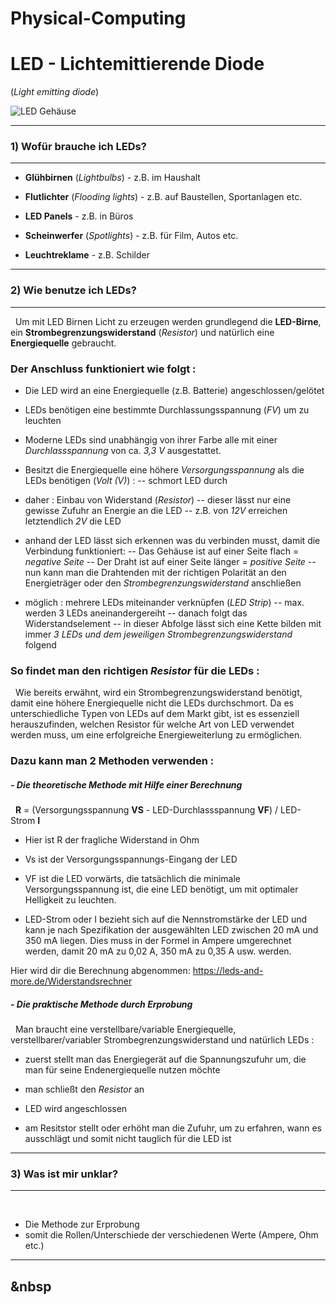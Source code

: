 # Physical-Computing

# LED - Lichtemittierende Diode
(*Light emitting diode*)
 &nbsp;
 
 ![LED Gehäuse](https://res.cloudinary.com/rsc/image/upload/b_rgb:FFFFFF,c_pad,dpr_1.0,f_auto,h_843,q_auto,w_1500/c_pad,h_843,w_1500/F2285988-01?pgw=1&pgwact=1)
 
---
### **1) Wofür brauche ich LEDs?**
---

- **Glühbirnen** (*Lightbulbs*) - z.B. im Haushalt

- **Flutlichter** (*Flooding lights*)  -  z.B. auf Baustellen, Sportanlagen etc.
- **LED Panels**  -  z.B. in Büros 
- **Scheinwerfer** (*Spotlights*)  -   z.B. für Film, Autos etc.
- **Leuchtreklame**  -  z.B. Schilder

---
### **2) Wie benutze ich LEDs?**
---
 &nbsp;
Um mit LED Birnen Licht zu erzeugen werden grundlegend die **LED-Birne**, ein **Strombegrenzungswiderstand** (*Resistor*) und natürlich eine **Energiequelle** gebraucht.

### Der Anschluss funktioniert wie folgt :


- Die LED wird an eine Energiequelle (z.B. Batterie) angeschlossen/gelötet

- LEDs benötigen eine bestimmte Durchlassungsspannung (*FV*) um zu leuchten
- Moderne LEDs sind unabhängig von ihrer Farbe alle mit einer *Durchlassspannung* von ca. *3,3 V* ausgestattet.
- Besitzt die Energiequelle eine höhere *Versorgungsspannung* als die LEDs benötigen (*Volt (V)*) :
-- schmort LED durch
- daher : Einbau von Widerstand (*Resistor*)
-- dieser lässt nur eine gewisse Zufuhr an Energie an die LED
-- z.B. von *12V* erreichen letztendlich *2V* die LED
- anhand der LED lässt sich erkennen was du verbinden musst, damit die Verbindung funktioniert:
-- Das Gehäuse ist auf einer Seite flach = *negative Seite*
-- Der Draht ist auf einer Seite länger = *positive Seite*
-- nun kann man die Drahtenden mit der richtigen Polarität an den Energieträger oder den *Strombegrenzungswiderstand* anschließen
- möglich : mehrere LEDs miteinander verknüpfen (*LED Strip*)
-- max. werden 3 LEDs aneinandergereiht
-- danach folgt das Widerstandselement
-- in dieser Abfolge lässt sich eine Kette bilden mit immer *3 LEDs und dem jeweiligen Strombegrenzungswiderstand* folgend

### So findet man den richtigen *Resistor* für die LEDs :
 &nbsp;
Wie bereits erwähnt, wird ein Strombegrenzungswiderstand benötigt, damit eine höhere Energiequelle nicht die LEDs durchschmort. Da es unterschiedliche Typen von LEDs auf dem Markt gibt, ist es essenziell herauszufinden, welchen Resistor für welche Art von LED verwendet werden muss, um eine erfolgreiche Energieweiterlung zu ermöglichen.
 &nbsp;

### Dazu kann man 2 Methoden verwenden :
##### - Die theoretische Methode mit Hilfe einer Berechnung
 &nbsp;
**R** = (Versorgungsspannung **VS** - LED-Durchlassspannung **VF**) / LED-Strom **I**
 &nbsp;
 - Hier ist R der fragliche Widerstand in Ohm

- Vs ist der Versorgungsspannungs-Eingang der LED
- VF ist die LED vorwärts, die tatsächlich die minimale Versorgungsspannung ist, die eine LED benötigt, um mit optimaler Helligkeit zu leuchten.
- LED-Strom oder I bezieht sich auf die Nennstromstärke der LED und kann je nach Spezifikation der ausgewählten LED zwischen 20 mA und 350 mA liegen. Dies muss in der Formel in Ampere umgerechnet werden, damit 20 mA zu 0,02 A, 350 mA zu 0,35 A usw. werden.

Hier wird dir die Berechnung abgenommen:
<https://leds-and-more.de/Widerstandsrechner>
 &nbsp;
##### - Die praktische Methode durch Erprobung
 &nbsp;
 Man braucht eine verstellbare/variable Energiequelle, verstellbarer/variabler Strombegrenzungswiderstand und natürlich LEDs :
 - zuerst stellt man das Energiegerät auf die Spannungszufuhr um, die man für seine Endenergiequelle nutzen möchte
 
- man schließt den *Resistor* an
- LED wird angeschlossen
- am Resitstor stellt oder erhöht man die Zufuhr, um zu erfahren, wann es ausschlägt und somit nicht tauglich für die LED ist 
 &nbsp;
---
### **3) Was ist mir unklar?**
---
 &nbsp;
- Die Methode zur Erprobung
- somit die Rollen/Unterschiede der verschiedenen Werte (Ampere, Ohm etc.)
 &nbsp;
 
 --- 
 &nbsp
 ---

